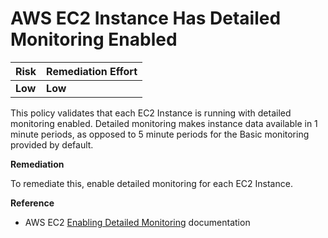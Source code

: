 # AWS EC2 Instance Has Detailed Monitoring Enabled

| Risk    | Remediation Effort |
| :------ | :----------------- |
| **Low** | **Low**            |

This policy validates that each EC2 Instance is running with detailed monitoring enabled. Detailed monitoring makes instance data available in 1 minute periods, as opposed to 5 minute periods for the Basic monitoring provided by default.

**Remediation**

To remediate this, enable detailed monitoring for each EC2 Instance.

**Reference**

- AWS EC2 [Enabling Detailed Monitoring](https://docs.aws.amazon.com/AWSEC2/latest/UserGuide/using-cloudwatch-new.html) documentation
